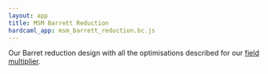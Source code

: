```yaml
---
layout: app
title: MSM Barrett Reduction
hardcaml_app: msm_barrett_reduction.bc.js
---
```


Our Barret reduction design with all the optimisations described for our
[field multiplier](../../msm-field-multiplication.html).

